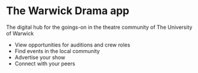 
# The Warwick Drama app

The digital hub for the goings-on  in the theatre community of The University of Warwick

- View opportunities for auditions and crew roles
- Find events in the local community
- Advertise your show
- Connect with your peers
